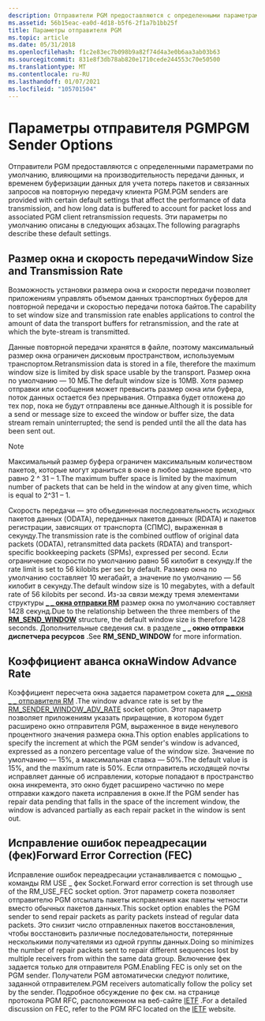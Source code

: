 ```yaml
---
description: Отправители PGM предоставляются с определенными параметрами по умолчанию, влияющими на производительность передачи данных, и временем буферизации данных для учета потерь пакетов и связанных запросов на повторную передачу клиента PGM.
ms.assetid: 56b15eac-ea0d-4d18-b5f6-2f1a7b1bb25f
title: Параметры отправителя PGM
ms.topic: article
ms.date: 05/31/2018
ms.openlocfilehash: f1c2e83ec7b098b9a82f74d4a3e0b6aa3ab03b63
ms.sourcegitcommit: 831e8f3db78ab820e1710cede244553c70e50500
ms.translationtype: MT
ms.contentlocale: ru-RU
ms.lasthandoff: 01/07/2021
ms.locfileid: "105701504"
---
```

# <a name="pgm-sender-options"></a><span data-ttu-id="a2dd3-103">Параметры отправителя PGM</span><span class="sxs-lookup"><span data-stu-id="a2dd3-103">PGM Sender Options</span></span>

<span data-ttu-id="a2dd3-104">Отправители PGM предоставляются с определенными параметрами по умолчанию, влияющими на производительность передачи данных, и временем буферизации данных для учета потерь пакетов и связанных запросов на повторную передачу клиента PGM.</span><span class="sxs-lookup"><span data-stu-id="a2dd3-104">PGM senders are provided with certain default settings that affect the performance of data transmission, and how long data is buffered to account for packet loss and associated PGM client retransmission requests.</span></span> <span data-ttu-id="a2dd3-105">Эти параметры по умолчанию описаны в следующих абзацах.</span><span class="sxs-lookup"><span data-stu-id="a2dd3-105">The following paragraphs describe these default settings.</span></span>

## <a name="window-size-and-transmission-rate"></a><span data-ttu-id="a2dd3-106">Размер окна и скорость передачи</span><span class="sxs-lookup"><span data-stu-id="a2dd3-106">Window Size and Transmission Rate</span></span>

<span data-ttu-id="a2dd3-107">Возможность установки размера окна и скорости передачи позволяет приложениям управлять объемом данных транспортных буферов для повторной передачи и скоростью передачи потока байтов.</span><span class="sxs-lookup"><span data-stu-id="a2dd3-107">The capability to set window size and transmission rate enables applications to control the amount of data the transport buffers for retransmission, and the rate at which the byte-stream is transmitted.</span></span>

<span data-ttu-id="a2dd3-108">Данные повторной передачи хранятся в файле, поэтому максимальный размер окна ограничен дисковым пространством, используемым транспортом.</span><span class="sxs-lookup"><span data-stu-id="a2dd3-108">Retransmission data is stored in a file, therefore the maximum window size is limited by disk space usable by the transport.</span></span> <span data-ttu-id="a2dd3-109">Размер окна по умолчанию — 10 МБ.</span><span class="sxs-lookup"><span data-stu-id="a2dd3-109">The default window size is 10MB.</span></span> <span data-ttu-id="a2dd3-110">Хотя размер отправки или сообщения может превысить размер окна или буфера, поток данных остается без прерывания. Отправка будет отложена до тех пор, пока не будут отправлены все данные.</span><span class="sxs-lookup"><span data-stu-id="a2dd3-110">Although it is possible for a send or message size to exceed the window or buffer size, the data stream remain uninterrupted; the send is pended until the all the data has been sent out.</span></span>

> [!Note]  
> <span data-ttu-id="a2dd3-111">Максимальный размер буфера ограничен максимальным количеством пакетов, которые могут храниться в окне в любое заданное время, что равно 2 ^ 31 – 1.</span><span class="sxs-lookup"><span data-stu-id="a2dd3-111">The maximum buffer space is limited by the maximum number of packets that can be held in the window at any given time, which is equal to 2^31 – 1.</span></span>

 

<span data-ttu-id="a2dd3-112">Скорость передачи — это объединенная последовательность исходных пакетов данных (ODATA), переданных пакетов данных (RDATA) и пакетов регистрации, зависящих от транспорта (СПМС), выраженная в секунду.</span><span class="sxs-lookup"><span data-stu-id="a2dd3-112">The transmission rate is the combined outflow of original data packets (ODATA), retransmitted data packets (RDATA) and transport-specific bookkeeping packets (SPMs), expressed per second.</span></span> <span data-ttu-id="a2dd3-113">Если ограничение скорости по умолчанию равно 56 килобит в секунду.</span><span class="sxs-lookup"><span data-stu-id="a2dd3-113">If the rate limit is set to 56 kilobits per sec by default.</span></span> <span data-ttu-id="a2dd3-114">Размер окна по умолчанию составляет 10 мегабайт, а значение по умолчанию — 56 килобит в секунду.</span><span class="sxs-lookup"><span data-stu-id="a2dd3-114">The default window size is 10 megabytes, with a default rate of 56 kilobits per second.</span></span> <span data-ttu-id="a2dd3-115">Из-за связи между тремя элементами структуры [**\_ \_ окна отправки RM**](/windows/desktop/api/Wsrm/ns-wsrm-rm_send_window) размер окна по умолчанию составляет 1428 секунд.</span><span class="sxs-lookup"><span data-stu-id="a2dd3-115">Due to the relationship between the three members of the [**RM\_SEND\_WINDOW**](/windows/desktop/api/Wsrm/ns-wsrm-rm_send_window) structure, the default window size is therefore 1428 seconds.</span></span> <span data-ttu-id="a2dd3-116">Дополнительные сведения см. в разделе **\_ \_ окно отправки диспетчера ресурсов** .</span><span class="sxs-lookup"><span data-stu-id="a2dd3-116">See **RM\_SEND\_WINDOW** for more information.</span></span>

## <a name="window-advance-rate"></a><span data-ttu-id="a2dd3-117">Коэффициент аванса окна</span><span class="sxs-lookup"><span data-stu-id="a2dd3-117">Window Advance Rate</span></span>

<span data-ttu-id="a2dd3-118">Коэффициент пересчета окна задается параметром сокета для [ \_ \_ окна \_ \_ отправителя RM](socket-options.md) .</span><span class="sxs-lookup"><span data-stu-id="a2dd3-118">The window advance rate is set by the [RM\_SENDER\_WINDOW\_ADV\_RATE](socket-options.md) socket option.</span></span> <span data-ttu-id="a2dd3-119">Этот параметр позволяет приложениям указать приращение, в котором будет расширено окно отправителя PGM, выраженное в виде ненулевого процентного значения размера окна.</span><span class="sxs-lookup"><span data-stu-id="a2dd3-119">This option enables applications to specify the increment at which the PGM sender's window is advanced, expressed as a nonzero percentage value of the window size.</span></span> <span data-ttu-id="a2dd3-120">Значение по умолчанию — 15%, а максимальная ставка — 50%.</span><span class="sxs-lookup"><span data-stu-id="a2dd3-120">The default value is 15%, and the maximum rate is 50%.</span></span> <span data-ttu-id="a2dd3-121">Если отправитель исходящей почты исправляет данные об исправлении, которые попадают в пространство окна инкремента, это окно будет расширено частично по мере отправки каждого пакета исправления в окне.</span><span class="sxs-lookup"><span data-stu-id="a2dd3-121">If the PGM sender has repair data pending that falls in the space of the increment window, the window is advanced partially as each repair packet in the window is sent out.</span></span>

## <a name="forward-error-correction-fec"></a><span data-ttu-id="a2dd3-122">Исправление ошибок переадресации (фек)</span><span class="sxs-lookup"><span data-stu-id="a2dd3-122">Forward Error Correction (FEC)</span></span>

<span data-ttu-id="a2dd3-123">Исправление ошибок переадресации устанавливается с помощью \_ команды RM USE \_ фек Socket.</span><span class="sxs-lookup"><span data-stu-id="a2dd3-123">Forward error correction is set through use of the RM\_USE\_FEC socket option.</span></span> <span data-ttu-id="a2dd3-124">Этот параметр сокета позволяет отправителю PGM отсылать пакеты исправления как пакеты четности вместо обычных пакетов данных.</span><span class="sxs-lookup"><span data-stu-id="a2dd3-124">This socket option enables the PGM sender to send repair packets as parity packets instead of regular data packets.</span></span> <span data-ttu-id="a2dd3-125">Это снизит число отправленных пакетов восстановления, чтобы восстановить различные последовательности, потерянные несколькими получателями из одной группы данных.</span><span class="sxs-lookup"><span data-stu-id="a2dd3-125">Doing so minimizes the number of repair packets sent to repair different sequences lost by multiple receivers from within the same data group.</span></span> <span data-ttu-id="a2dd3-126">Включение фек задается только для отправителя PGM.</span><span class="sxs-lookup"><span data-stu-id="a2dd3-126">Enabling FEC is only set on the PGM sender.</span></span> <span data-ttu-id="a2dd3-127">Получатели PGM автоматически следуют политике, заданной отправителем.</span><span class="sxs-lookup"><span data-stu-id="a2dd3-127">PGM receivers automatically follow the policy set by the sender.</span></span> <span data-ttu-id="a2dd3-128">Подробное обсуждение по фек см. на странице протокола PGM RFC, расположенном на веб-сайте [IETF](https://www.ietf.org/) .</span><span class="sxs-lookup"><span data-stu-id="a2dd3-128">For a detailed discussion on FEC, refer to the PGM RFC located on the [IETF](https://www.ietf.org/) website.</span></span>

 

 



